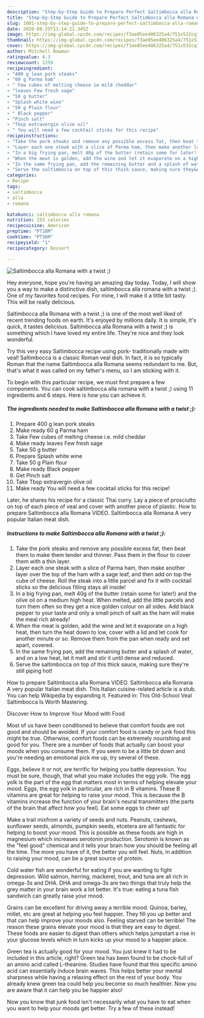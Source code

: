 ```yaml
---
description: "Step-by-Step Guide to Prepare Perfect Saltimbocca alla Romana with a twist ;)"
title: "Step-by-Step Guide to Prepare Perfect Saltimbocca alla Romana with a twist ;)"
slug: 1001-step-by-step-guide-to-prepare-perfect-saltimbocca-alla-romana-with-a-twist
date: 2020-08-25T11:14:21.345Z
image: https://img-global.cpcdn.com/recipes/f3ae05ee406325a4/751x532cq70/saltimbocca-alla-romana-with-a-twist-recipe-main-photo.jpg
thumbnail: https://img-global.cpcdn.com/recipes/f3ae05ee406325a4/751x532cq70/saltimbocca-alla-romana-with-a-twist-recipe-main-photo.jpg
cover: https://img-global.cpcdn.com/recipes/f3ae05ee406325a4/751x532cq70/saltimbocca-alla-romana-with-a-twist-recipe-main-photo.jpg
author: Mitchell Bowman
ratingvalue: 4.3
reviewcount: 1259
recipeingredient:
- "400 g lean pork steaks"
- "60 g Parma ham"
- " Few cubes of melting cheese ie mild cheddar"
- "leaves Few fresh sage"
- "50 g butter"
- "Splash white wine"
- "50 g Plain flour"
- " Black pepper"
- "Pinch salt"
- "Tbsp extravergin olive oil"
- " You will need a few cocktail sticks for this recipe"
recipeinstructions:
- "Take the pork steaks and remove any possible excess fat, then beat them to make them tender and thinner. Pass them in the flour to cover them with a thin layer."
- "Layer each one steak with a slice of Parma ham, then make another layer over the top of the ham with a sage leaf, and then add on top the cube of cheese. Roll the steak into a little parcel and fix it with cocktail sticks so the delicious filling stays all inside!"
- "In a big frying pan, melt 40g of the butter (retain some for later!) and the olive oil on a medium high heat. When melted, add the little parcels and turn them often so they get a nice golden colour on all sides. Add black pepper to your taste and only a small pinch of salt as the ham will make the meal rich already!"
- "When the meat is golden, add the wine and let it evaporate on a high heat, then turn the heat down to low, cover with a lid and let cook for another minute or so. Remove them from the pan when ready and set apart, covered."
- "In the same frying pan, add the remaining butter and a splash of water, and on a low heat, let it melt and stir it until dense and reduced."
- "Serve the saltimbocca on top of this thick sauce, making sure they&#39;re still piping hot!"
categories:
- Recipe
tags:
- saltimbocca
- alla
- romana

katakunci: saltimbocca alla romana 
nutrition: 253 calories
recipecuisine: American
preptime: "PT18M"
cooktime: "PT36M"
recipeyield: "1"
recipecategory: Dessert

---
```



![Saltimbocca alla Romana with a twist ;)](https://img-global.cpcdn.com/recipes/f3ae05ee406325a4/751x532cq70/saltimbocca-alla-romana-with-a-twist-recipe-main-photo.jpg)

Hey everyone, hope you're having an amazing day today. Today, I will show you a way to make a distinctive dish, saltimbocca alla romana with a twist ;). One of my favorites food recipes. For mine, I will make it a little bit tasty. This will be really delicious.

Saltimbocca alla Romana with a twist ;) is one of the most well liked of recent trending foods on earth. It's enjoyed by millions daily. It is simple, it's quick, it tastes delicious. Saltimbocca alla Romana with a twist ;) is something which I have loved my entire life. They're nice and they look wonderful.

Try this very easy Saltimbocca recipe using pork- traditionally made with veal! Saltimbocca is a classic Roman veal dish. In fact, it is so typically Roman that the name Saltimbocca alla Romana seems redundant to me. But, that&#39;s what it was called on my father&#39;s menu, so I am sticking with it.


To begin with this particular recipe, we must first prepare a few components. You can cook saltimbocca alla romana with a twist ;) using 11 ingredients and 6 steps. Here is how you can achieve it.

<!--inarticleads1-->

##### The ingredients needed to make Saltimbocca alla Romana with a twist ;):

1. Prepare 400 g lean pork steaks
1. Make ready 60 g Parma ham
1. Take  Few cubes of melting cheese i.e. mild cheddar
1. Make ready leaves Few fresh sage
1. Take 50 g butter
1. Prepare Splash white wine
1. Take 50 g Plain flour
1. Make ready  Black pepper
1. Get Pinch salt
1. Take Tbsp extravergin olive oil
1. Make ready  You will need a few cocktail sticks for this recipe!


Later, he shares his recipe for a classic Thai curry. Lay a piece of prosciutto on top of each piece of veal and cover with another piece of plastic. How to prepare Saltimbocca alla Romana VIDEO. Saltimbocca alla Romana A very popular Italian meat dish. 

<!--inarticleads2-->

##### Instructions to make Saltimbocca alla Romana with a twist ;):

1. Take the pork steaks and remove any possible excess fat, then beat them to make them tender and thinner. Pass them in the flour to cover them with a thin layer.
1. Layer each one steak with a slice of Parma ham, then make another layer over the top of the ham with a sage leaf, and then add on top the cube of cheese. Roll the steak into a little parcel and fix it with cocktail sticks so the delicious filling stays all inside!
1. In a big frying pan, melt 40g of the butter (retain some for later!) and the olive oil on a medium high heat. When melted, add the little parcels and turn them often so they get a nice golden colour on all sides. Add black pepper to your taste and only a small pinch of salt as the ham will make the meal rich already!
1. When the meat is golden, add the wine and let it evaporate on a high heat, then turn the heat down to low, cover with a lid and let cook for another minute or so. Remove them from the pan when ready and set apart, covered.
1. In the same frying pan, add the remaining butter and a splash of water, and on a low heat, let it melt and stir it until dense and reduced.
1. Serve the saltimbocca on top of this thick sauce, making sure they&#39;re still piping hot!


How to prepare Saltimbocca alla Romana VIDEO. Saltimbocca alla Romana A very popular Italian meat dish. This Italian cuisine-related article is a stub. You can help Wikipedia by expanding it. Featured in: This Old-School Veal Saltimbocca Is Worth Mastering. 

Discover How to Improve Your Mood with Food


Most of us have been conditioned to believe that comfort foods are not good and should be avoided. If your comfort food is candy or junk food this might be true. Otherwise, comfort foods can be extremely nourishing and good for you. There are a number of foods that actually can boost your moods when you consume them. If you seem to be a little bit down and you're needing an emotional pick me up, try several of these.

Eggs, believe it or not, are terrific for helping you battle depression. You must be sure, though, that what you make includes the egg yolk. The egg yolk is the part of the egg that matters most in terms of helping elevate your mood. Eggs, the egg yolk in particular, are rich in B vitamins. These B vitamins are great for helping to raise your mood. This is because the B vitamins increase the function of your brain's neural transmitters (the parts of the brain that affect how you feel). Eat some eggs to cheer up!

Make a trail mixfrom a variety of seeds and nuts. Peanuts, cashews, sunflower seeds, almonds, pumpkin seeds, etcetera are all fantastic for helping to boost your mood. This is possible as these foods are high in magnesium which increases serotonin production. Serotonin is known as the "feel good" chemical and it tells your brain how you should be feeling all the time. The more you have of it, the better you will feel. Nuts, in addition to raising your mood, can be a great source of protein.

Cold water fish are wonderful for eating if you are wanting to fight depression. Wild salmon, herring, mackerel, trout, and tuna are all rich in omega-3s and DHA. DHA and omega-3s are two things that truly help the grey matter in your brain work a lot better. It's true: eating a tuna fish sandwich can greatly raise your mood. 

Grains can be excellent for driving away a terrible mood. Quinoa, barley, millet, etc are great at helping you feel happier. They fill you up better and that can help improve your moods also. Feeling starved can be terrible! The reason these grains elevate your mood is that they are easy to digest. These foods are easier to digest than others which helps jumpstart a rise in your glucose levels which in turn kicks up your mood to a happier place.

Green tea is actually good for your mood. You just knew it had to be included in this article, right? Green tea has been found to be chock-full of an amino acid called L-theanine. Studies have found that this specific amino acid can essentially induce brain waves. This helps better your mental sharpness while having a relaxing effect on the rest of your body. You already knew green tea could help you become so much healthier. Now you are aware that it can help you be happier also!

Now you know that junk food isn't necessarily what you have to eat when you want to help your moods get better. Try a few of these instead!

